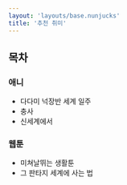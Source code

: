 ```yaml
---
layout: 'layouts/base.nunjucks'
title: '추천 취미'
---
```


## 목차

### 애니

- 다다미 넉장반 세계 일주
- 충사
- 신세계에서

 
### 웹툰 

- 미쳐날뛰는 생활툰
- 그 판타지 세계에 사는 법